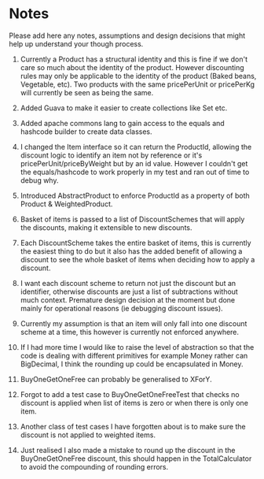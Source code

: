 # Notes

Please add here any notes, assumptions and design decisions that might help up understand your though process.

1. Currently a Product has a structural identity and this is fine if we don't care so much about 
the identity of the product. However discounting rules may only be applicable to the identity of the 
product (Baked beans, Vegetable, etc). 
Two products with the same pricePerUnit or pricePerKg will currently be seen as being the same.

2. Added Guava to make it easier to create collections like Set etc.

3. Added apache commons lang to gain access to the equals and hashcode builder to create data classes.

4. I changed the Item interface so it can return the ProductId, allowing the discount logic
to identify an item not by reference or it's pricePerUnit/priceByWeight but by an id value.
However I couldn't get the equals/hashcode to work properly in my test and ran out of time to debug why.

5. Introduced AbstractProduct to enforce ProductId as a property of both Product & WeightedProduct. 

6. Basket of items is passed to a list of DiscountSchemes that will apply the discounts, making it
extensible to new discounts.

7. Each DiscountScheme takes the entire basket of items, this is currently the easiest thing to do but
it also has the added benefit of allowing a discount to see the whole basket of items when deciding
how to apply a discount.

8. I want each discount scheme to return not just the discount but an identifier, otherwise discounts are just
a list of subtractions without much context. 
Premature design decision at the moment but done mainly for operational reasons (ie debugging discount issues).

9. Currently my assumption is that an item will only fall into one discount scheme at a time, this 
however is currently not enforced anywhere.

10. If I had more time I would like to raise the level of abstraction so that the code is dealing with
different primitives for example Money rather can BigDecimal, I think the rounding up could be encapsulated in Money.

11. BuyOneGetOneFree can probably be generalised to XForY.

12. Forgot to add a test case to BuyOneGetOneFreeTest that checks no discount is applied when list of items is zero
or when there is only one item.

13. Another class of test cases I have forgotten about is to make sure the discount is not applied to weighted items.

14. Just realised I also made a mistake to round up the discount in the BuyOneGetOneFree discount, this should happen
in the TotalCalculator to avoid the compounding of rounding errors.